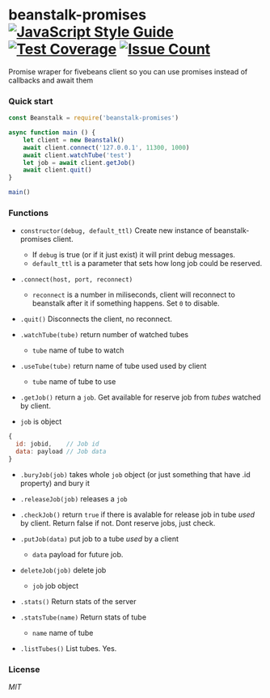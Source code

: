 # beanstalk-promises [![JavaScript Style Guide](https://cdn.rawgit.com/standard/standard/master/badge.svg)](https://github.com/standard/standard) [![Test Coverage](https://codeclimate.com/github/Zmeu213/beanstalk-promises/badges/coverage.svg)](https://codeclimate.com/github/Zmeu213/beanstalk-promises/coverage) [![Issue Count](https://codeclimate.com/github/Zmeu213/beanstalk-promises/badges/issue_count.svg)](https://codeclimate.com/github/Zmeu213/beanstalk-promises)
Promise wraper for fivebeans client so you can use promises instead of callbacks and await them

### Quick start
```javascript
const Beanstalk = require('beanstalk-promises')

async function main () {
	let client = new Beanstalk()
	await client.connect('127.0.0.1', 11300, 1000)
	await client.watchTube('test')
	let job = await client.getJob()
	await client.quit()
}

main()
```

### Functions

- `constructor(debug, default_ttl)`
Create new instance of beanstalk-promises client. 
  - If `debug` is true (or if it just exist) it will print debug messages.
  - `default_ttl` is a parameter that sets how long job could be reserved.

- `.connect(host, port, reconnect)`
  - `reconnect` is a number in miliseconds, client will reconnect to beanstalk after it if something happens. Set `0` to disable.

- `.quit()`
Disconnects the client, no reconnect.

- `.watchTube(tube)` return number of watched tubes
  - `tube` name of tube to watch 
  
- `.useTube(tube)` return name of tube used used by client
  - `tube` name of tube to use
  
- `.getJob()` return a `job`. Get available for reserve job from *tubes* watched by client.

- `job` is object
```javascript
{
  id: jobid,    // Job id 
  data: payload // Job data
}
```
- `.buryJob(job)` takes whole `job` object (or just something that have .id property) and bury it

- `.releaseJob(job)` releases a `job`

- `.checkJob()` return `true` if there is avalable for release job in tube *used* by client. Return false if not. 
Dont reserve jobs, just check. 

- `.putJob(data)` put job to a tube *used* by a client
  - `data` payload for future job.
  
- `deleteJob(job)` delete job
  - `job` job object 

- `.stats()` Return stats of the server

- `.statsTube(name)` Return stats of tube
  - `name` name of tube

- `.listTubes()` List tubes. Yes.

### License
*MIT*
